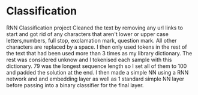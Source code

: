 # Classification
RNN Classification project
Cleaned the text by removing any url links to start and got rid of any characters that aren't lower or upper case letters,numbers, full stop, exclamation  mark, question mark. All other characters are replaced by a space. I then only used tokens in the rest of the text that had been used more than 3 times as my library dictionary. The rest was considered unknow and I tokenised each sample with this dictionary. 79 was the longest sequence length so I set all of them to 100 and padded the solution at the end. I then made a simple NN using a RNN network and and embedding layer as well as 1 standard simple NN layer before passing into a binary classifier for the final layer. 